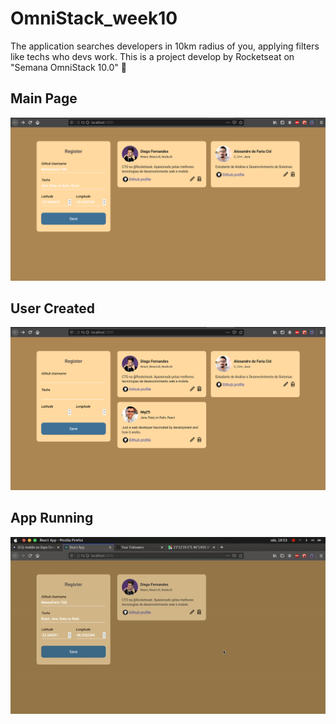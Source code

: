 # OmniStack_week10 
 The application searches developers in 10km radius of you, applying filters like techs who devs work. This is a project develop by Rocketseat on "Semana OmniStack 10.0" :satellite:

## Main Page
![Main Page](/web/src/assets/Main.png)

## User Created
![User Created](/web/src/assets/Created.png)

## App Running
![App running](/web/src/assets/AppRunning.gif)

